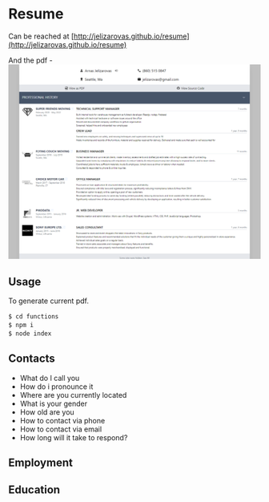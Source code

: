 # Resume

Can be reached at [http://jelizarovas.github.io/resume](http://jelizarovas.github.io/resume)

And the pdf - [![this is image](public\pdf\resume_thumb.png)](https://jelizarovas.github.io/resume/pdf/Arnas%20Jelizarovas%20Resume%20EN.pdf)

## Usage

To generate current pdf.

```bash
$ cd functions
$ npm i
$ node index
```

## Contacts

- What do I call you
- How do i pronounce it
- Where are you currently located
- What is your gender
- How old are you
- How to contact via phone
- How to contact via email
- How long will it take to respond?

## Employment

## Education
